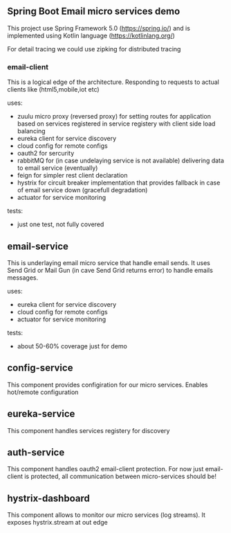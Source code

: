 ## Spring Boot Email micro services demo

This project use Spring Framework 5.0 (https://spring.io/) and is implemented using Kotlin language (https://kotlinlang.org/)

For detail tracing we could use zipking for distributed tracing


### email-client
This is a logical edge of the architecture. Responding to requests to actual clients like (html5,mobile,iot etc)

uses:
* zuulu micro proxy (reversed proxy) for setting routes for application based on services registered in service registery with client side load balancing
* eureka client for service discovery
* cloud config for remote configs
* oauth2 for sercurity
* rabbitMQ for (in case undelaying service is not available) delivering data to email service (eventually) 
* feign for simpler rest client declaration 
* hystrix for circuit breaker implementation that provides fallback in case of email service down (gracefull degradation)
* actuator for service monitoring

tests:
* just one test, not fully covered

## email-service
This is underlaying email micro service that handle email sends. It uses Send Grid or Mail Gun (in cave Send Grid returns error) to handle emails messages.

uses:
* eureka client for service discovery
* cloud config for remote configs
* actuator for service monitoring

tests:
* about 50-60% coverage just for demo

## config-service
This component provides configiration for our micro services. Enables hot/remote configuration

## eureka-service
This component handles services registery for discovery

## auth-service
This component handles oauth2 email-client protection. For now just email-client is protected, all communication between micro-services should be!

## hystrix-dashboard
This component allows to monitor our micro services (log streams). It exposes hystrix.stream at out edge

